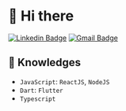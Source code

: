 # 👋 Hi there
[![Linkedin Badge](https://img.shields.io/badge/-fernando-moraes-blue?style=flat-square&logo=Linkedin&logoColor=white&link=fernando-moraes/)](https://www.linkedin.com/in/fernando-moraes-48a26916a/)
[![Gmail Badge](https://img.shields.io/badge/-fernandomoraes.lopes@gmail.com-c14438?style=flat-square&logo=Gmail&logoColor=white&link=mailto:fernandomoraes.lopes@gmail.com)](mailto:fernandomoraes.lopes@gmail.com)

## :rocket: Knowledges
 - `JavaScript`: `ReactJS`, `NodeJS`
 - `Dart`: `Flutter`
 - `Typescript`
